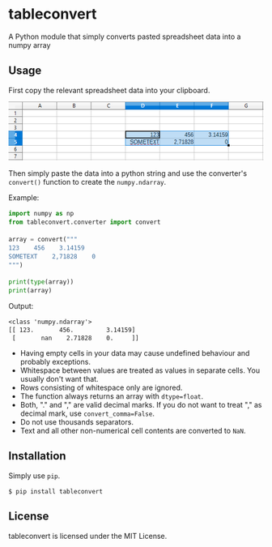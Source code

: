 # tableconvert
A Python module that simply converts pasted spreadsheet data into a numpy array
## Usage
First copy the relevant spreadsheet data into your clipboard.

![Spreadsheet](spreadsheet.png)

Then simply paste the data into a python string and use the converter's `convert()` function to create the `numpy.ndarray`.

Example:
```python
import numpy as np
from tableconvert.converter import convert

array = convert("""
123    456    3.14159
SOMETEXT    2,71828    0
""")

print(type(array))
print(array)
```

Output:
```
<class 'numpy.ndarray'>
[[ 123.       456.         3.14159]
 [       nan    2.71828    0.     ]]
```

- Having empty cells in your data may cause undefined behaviour and probably exceptions.
- Whitespace between values are treated as values in separate cells. You usually don't want that.
- Rows consisting of whitespace only are ignored.
- The function always returns an array with `dtype=float`.
- Both, "." and "," are valid decimal marks. If you do not want to treat "," as decimal mark, use `convert_comma=False`.
- Do not use thousands separators.
- Text and all other non-numerical cell contents are converted to `NaN`.

## Installation
Simply use `pip`.
```
$ pip install tableconvert
```

## License
tableconvert is licensed under the MIT License.
